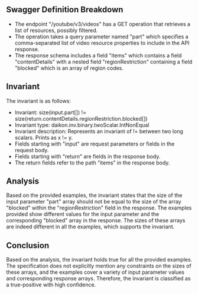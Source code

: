 ## Swagger Definition Breakdown
- The endpoint "/youtube/v3/videos" has a GET operation that retrieves a list of resources, possibly filtered.
- The operation takes a query parameter named "part" which specifies a comma-separated list of video resource properties to include in the API response.
- The response schema includes a field "items" which contains a field "contentDetails" with a nested field "regionRestriction" containing a field "blocked" which is an array of region codes.

## Invariant
The invariant is as follows:
- Invariant: size(input.part[]) != size(return.contentDetails.regionRestriction.blocked[])
- Invariant type: daikon.inv.binary.twoScalar.IntNonEqual
- Invariant description: Represents an invariant of != between two long scalars. Prints as x != y.
- Fields starting with "input" are request parameters or fields in the request body.
- Fields starting with "return" are fields in the response body.
- The return fields refer to the path "items" in the response body.

## Analysis
Based on the provided examples, the invariant states that the size of the input parameter "part" array should not be equal to the size of the array "blocked" within the "regionRestriction" field in the response. The examples provided show different values for the input parameter and the corresponding "blocked" array in the response. The sizes of these arrays are indeed different in all the examples, which supports the invariant.

## Conclusion
Based on the analysis, the invariant holds true for all the provided examples. The specification does not explicitly mention any constraints on the sizes of these arrays, and the examples cover a variety of input parameter values and corresponding response arrays. Therefore, the invariant is classified as a true-positive with high confidence.

